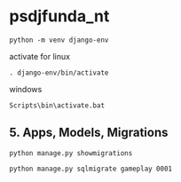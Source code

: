 # psdjfunda_nt
```
python -m venv django-env
```

activate for linux
```
. django-env/bin/activate
```
windows
```
Scripts\bin\activate.bat
```

## 5. Apps, Models, Migrations
```
python manage.py showmigrations
```

```
python manage.py sqlmigrate gameplay 0001
```
